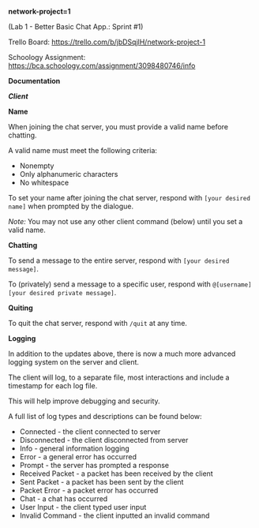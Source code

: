 **network-project=1**

(Lab 1 - Better Basic Chat App.: Sprint #1)

Trello Board: https://trello.com/b/jbDSqjlH/network-project-1

Schoology Assignment: https://bca.schoology.com/assignment/3098480746/info

**Documentation**

***Client***

****Name****

When joining the chat server, you must provide a valid name before chatting.

A valid name must meet the following criteria:
- Nonempty
- Only alphanumeric characters
- No whitespace

To set your name after joining the chat server, respond with `[your desired name]` when prompted by the dialogue.

_Note:_ You may not use any other client command (below) until you set a valid name.

****Chatting****

To send a message to the entire server, respond with `[your desired message]`.

To (privately) send a message to a specific user, respond with `@[username] [your desired private message]`.

****Quiting****

To quit the chat server, respond with `/quit` at any time.

****Logging****

In addition to the updates above, there is now a much more advanced logging system on the server and client.

The client will log, to a separate file, most interactions and include a timestamp for each log file. 

This will help improve debugging and security.

A full list of log types and descriptions can be found below:
- Connected - the client connected to server
- Disconnected - the client disconnected from server
- Info - general information logging
- Error - a general error has occurred
- Prompt - the server has prompted a response
- Received Packet - a packet has been received by the client
- Sent Packet - a packet has been sent by the client
- Packet Error - a packet error has occurred
- Chat - a chat has occurred
- User Input - the client typed user input
- Invalid Command - the client inputted an invalid command